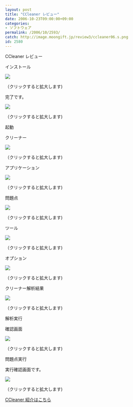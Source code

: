 ```yaml
---
layout: post
title: "CCleaner レビュー"
date: 2006-10-23T09:00:00+09:00
categories:
- ソフトウェア
permalink: /2006/10/2593/
catch: http://image.moongift.jp/review3/ccleaner06.s.png
id: 2580
---
```

CCleaner レビュー  
<!--more-->

インストール

  

[![](http://image.moongift.jp/review3/ccleaner01.s.png)](http://image.moongift.jp/review3/ccleaner01.png)  
  
（クリックすると拡大します)

  

完了です。

  

[![](http://image.moongift.jp/review3/ccleaner02.s.png)](http://image.moongift.jp/review3/ccleaner02.png)  
  
（クリックすると拡大します)

  

起動

  

クリーナー

  

[![](http://image.moongift.jp/review3/ccleaner03.s.png)](http://image.moongift.jp/review3/ccleaner03.png)  
  
（クリックすると拡大します)

  

アプリケーション

  

[![](http://image.moongift.jp/review3/ccleaner04.s.png)](http://image.moongift.jp/review3/ccleaner04.png)  
  
（クリックすると拡大します)

  

問題点

  

[![](http://image.moongift.jp/review3/ccleaner05.s.png)](http://image.moongift.jp/review3/ccleaner05.png)  
  
（クリックすると拡大します)

  

ツール

  

[![](http://image.moongift.jp/review3/ccleaner06.s.png)](http://image.moongift.jp/review3/ccleaner06.png)  
  
（クリックすると拡大します)

  

オプション

  

[![](http://image.moongift.jp/review3/ccleaner07.s.png)](http://image.moongift.jp/review3/ccleaner07.png)  
  
（クリックすると拡大します)

  

クリーナー解析結果

  

[![](http://image.moongift.jp/review3/ccleaner08.s.png)](http://image.moongift.jp/review3/ccleaner08.png)  
  
（クリックすると拡大します)

  

解析実行

  

確認画面

  

[![](http://image.moongift.jp/review3/ccleaner09.s.png)](http://image.moongift.jp/review3/ccleaner09.png)  
  
（クリックすると拡大します)

  

問題点実行

  

実行確認画面です。

  

[![](http://image.moongift.jp/review3/ccleaner10.s.png)](http://image.moongift.jp/review3/ccleaner10.png)  
  
（クリックすると拡大します)

  

[CCleaner 紹介はこちら](http://fw.moongift.jp/intro/i-2593.html)


